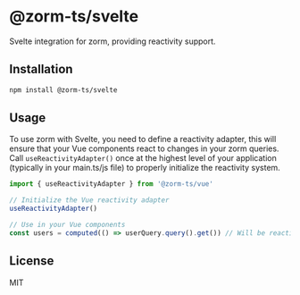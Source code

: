 # @zorm-ts/svelte

Svelte integration for zorm, providing reactivity support.

## Installation

```bash
npm install @zorm-ts/svelte
```

## Usage

To use zorm with Svelte, you need to define a reactivity adapter, this will ensure that your Vue components react to changes in your zorm queries. Call `useReactivityAdapter()` once at the highest level of your application (typically in your main.ts/js file) to properly initialize the reactivity system.

```typescript
import { useReactivityAdapter } from '@zorm-ts/vue'

// Initialize the Vue reactivity adapter
useReactivityAdapter()

// Use in your Vue components
const users = computed(() => userQuery.query().get()) // Will be reactive!
```

## License

MIT
